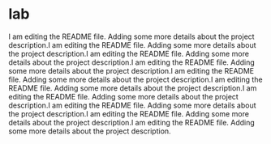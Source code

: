 # lab


I am editing the README file. Adding some more details about the project description.I am editing the README file. Adding some more details about the project description.I am editing the README file. Adding some more details about the project description.I am editing the README file. Adding some more details about the project description.I am editing the README file. Adding some more details about the project description.I am editing the README file. Adding some more details about the project description.I am editing the README file. Adding some more details about the project description.I am editing the README file. Adding some more details about the project description.I am editing the README file. Adding some more details about the project description.I am editing the README file. Adding some more details about the project description.
